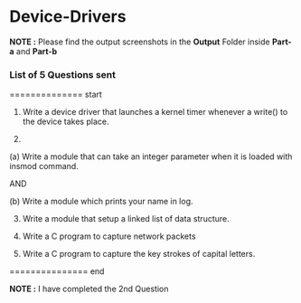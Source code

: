 # Device-Drivers

**NOTE :** Please find the output screenshots in the **Output** Folder inside **Part-a** and **Part-b**

### List of 5 Questions sent
============== start

1. Write a device driver that launches a kernel timer whenever a write() to the device takes place.

2.

    
   (a) Write a module that can take an integer parameter when it is loaded with insmod command.

   AND

   (b) Write a module which prints your name in log.


3. Write a module that setup a linked list of data structure.

4. Write a C program to capture network packets

5. Write a C program to capture the key strokes of capital letters.

=============== end

**NOTE :** I have completed the 2nd Question
